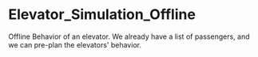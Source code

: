 # Elevator_Simulation_Offline
Offline Behavior of an elevator. We already have a list of passengers, and we can pre-plan the elevators' behavior.      
